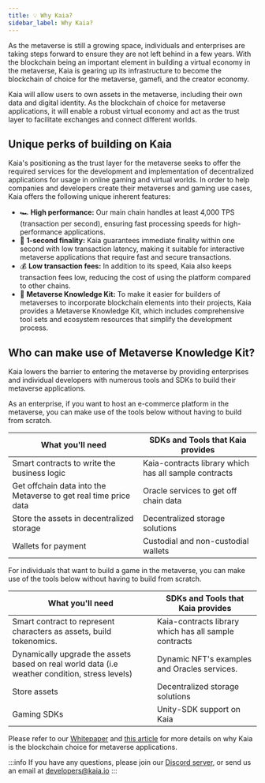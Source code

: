 ```yaml
---
title: 💡 Why Kaia?
sidebar_label: Why Kaia?
---
```


As the metaverse is still a growing space, individuals and enterprises are taking steps forward to ensure they are not left behind in a few years. With the blockchain being an important element in building a virtual economy in the metaverse, Kaia is gearing up its infrastructure to become the blockchain of choice for the metaverse, gamefi, and the creator economy.

Kaia will allow users to own assets in the metaverse, including their own data and digital identity. As the blockchain of choice for metaverse applications, it will enable a robust virtual economy and act as the trust layer to facilitate exchanges and connect different worlds.

## Unique perks of building on Kaia <a id="Unique perks of building on Kaia"></a>

Kaia's positioning as the trust layer for the metaverse seeks to offer the required services for the development and implementation of decentralized applications for usage in online gaming and virtual worlds. In order to help companies and developers create their metaverses and gaming use cases, Kaia offers the following unique inherent features:

- 🏎️ **High performance:** Our main chain handles at least 4,000 TPS (transaction per second), ensuring fast processing speeds for high-performance applications.
- 🚀 **1-second finality:** Kaia guarantees immediate finality within one second with low transaction latency, making it suitable for interactive metaverse applications that require fast and secure transactions.
- 💰 **Low transaction fees:** In addition to its speed, Kaia also keeps transaction fees low, reducing the cost of using the platform compared to other chains.
- 🔮 **Metaverse Knowledge Kit:** To make it easier for builders of metaverses to incorporate blockchain elements into their projects, Kaia provides a Metaverse Knowledge Kit, which includes comprehensive tool sets and ecosystem resources that simplify the development process.

## Who can make use of Metaverse Knowledge Kit? <a id="Who can make use of Metaverse Knowledge Kit"></a>

Kaia lowers the barrier to entering the metaverse by providing enterprises and individual developers with numerous tools and SDKs to build their metaverse applications.

As an enterprise, if you want to host an e-commerce platform in the metaverse, you can make use of the tools below without having to build from scratch.

| What you'll need                                                 | SDKs and Tools that Kaia provides                     |
| ---------------------------------------------------------------- | ------------------------------------------------------- |
| Smart contracts to write the business logic                      | Kaia-contracts library which has all sample contracts |
| Get offchain data into the Metaverse to get real time price data | Oracle services to get off chain data                   |
| Store the assets in decentralized storage                        | Decentralized storage solutions                         |
| Wallets for payment                                              | Custodial and non-custodial wallets                     |

For individuals that want to build a game in the metaverse, you can make use of the tools below without having to build from scratch.

| What you'll need                                                                               | SDKs and Tools that Kaia provides                     |
| ---------------------------------------------------------------------------------------------- | ------------------------------------------------------- |
| Smart contract to represent characters as assets, build tokenomics.                            | Kaia-contracts library which has all sample contracts |
| Dynamically upgrade the assets based on real world data (i.e weather condition, stress levels) | Dynamic NFT's examples and Oracles services.            |
| Store assets                                                                                   | Decentralized storage solutions                         |
| Gaming SDKs                                                                                    | Unity-SDK support on Kaia                             |

Please refer to our [Whitepaper](https://docs.kaia.io/docs/kaiatech/) and [this article](https://medium.com/klaytn/why-klaytn-is-the-technology-layer-of-choice-for-metaverse-gaming-f18b2bc48ca4) for more details on why Kaia is the blockchain choice for metaverse applications.

:::info
If you have any questions, please join our [Discord server](https://discord.gg/kaiachain), or send us an email at developers@kaia.io
:::
